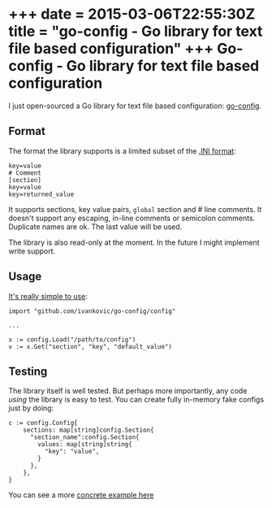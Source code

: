 +++
date = 2015-03-06T22:55:30Z
title = "go-config - Go library for text file based configuration"
+++
Go-config - Go library for text file based configuration
========================================================

I just open-sourced a Go library for text file based configuration: [go-config](https://github.com/ivankovic/go-config).

Format
------

The format the library supports is a limited subset of the [.INI format](http://en.wikipedia.org/wiki/INI_file):

    key=value
    # Comment
    [section]
    key=value
    key=returned_value

It supports sections, key value pairs, `global` section and # line comments. It doesn't support any escaping, in-line comments or semicolon comments. Duplicate names are ok. The last value will be used.

The library is also read-only at the moment. In the future I might implement write support. 

Usage
-----

[It's really simple to use](https://github.com/ivankovic/go-config/blob/master/config/config_test.go#L8):

    import "github.com/ivankovic/go-config/config"
    
    ...

    x := config.Load("/path/to/config")
    v := x.Get("section", "key", "default_value")

Testing
-------

The library itself is well tested. But perhaps more importantly, any code *using* the library is easy to test. You can create fully in-memory fake configs just by doing:

    c := config.Config{
        sections: map[string]config.Section{
          "section_name":config.Section{
            values: map[string]string{
              "key": "value",
            }
          },
        },
    }

You can see a more [concrete example here](https://github.com/ivankovic/go-config/blob/master/config/config_test.go#L62)

